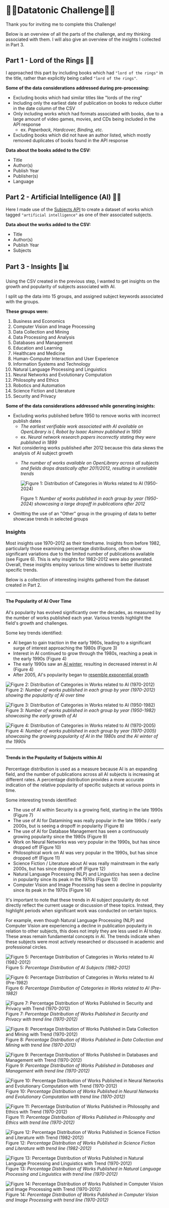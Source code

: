 # 🔹🔷Datatonic Challenge🔷🔹
Thank you for inviting me to complete this Challenge! 

Below is an overview of all the parts of the challenge, and my thinking associated with them.
I will also give an overview of the insights I collected in Part 3.

## Part 1 - Lord of the Rings 💍🌋
I approached this part by including books which had `"lord of the rings"` in the title, rather than explicitly being called `"lord of the rings"`.

**Some of the data considerations addressed during pre-processing:**
- Excluding books which had similar titles like "lords of the ring"
- Including only the earliest date of publication on books to reduce clutter in the date column of the CSV
- Only including works which had formats associated with books, due to a large amount of video games, movies, and CDs being included in the API response
    - ex. *Paperback, Hardcover, Binding, etc.*
- Excluding books which did not have an author listed, which mostly removed duplicates of books found in the API response

**Data about the books added to the CSV:**
- Title
- Author(s)
- Publish Year
- Publisher(s)
- Language

## Part 2 - Artificial Intelligence (AI) 🤖🧠
Here I made use of the [Subjects API](https://openlibrary.org/dev/docs/api/subjects) to create a dataset of works which tagged `"artificial intelligence"` as one of their associated subjects.

**Data about the works added to the CSV:**
- Title
- Author(s)
- Publish Year
- Subjects

## Part 3 - Insights 🧮📊
Using the CSV created in the previous step, I wanted to get insights on the growth and popularity of subjects associated with AI. 

I split up the data into 15 groups, and assigned subject keywords associated with the groups. 

**These groups were:**
1. Business and Economics
2. Computer Vision and Image Processing
3. Data Collection and Mining
4. Data Processing and Analysis
5. Databases and Management
6. Education and Learning
7. Healthcare and Medicine
8. Human-Computer Interaction and User Experience
9. Information Systems and Technology
10. Natural Language Processing and Linguistics
11. Neural Networks and Evolutionary Computation
12. Philosophy and Ethics
13. Robotics and Automation
14. Science Fiction and Literature
15. Security and Privacy

**Some of the data considerations addressed while generating insights:**
- Excluding works published before 1950 to remove works with incorrect publish dates
  - *The earliest verifiable work associated with AI available on OpenLibrary is I, Robot by Isaac Asimov published in 1950*
  - ex. *Neural network research papers incorrectly stating they were published in 1899*
- Not considering works published after 2012 because this data skews the analysis of AI subject growth
  - *The number of works available on OpenLibrary across all subjects and fields drops drastically after 2011/2012, resulting in unreliable trends*
    
    ![Figure 1: Distribution of Categories in Works related to AI (1950-2024)](part3/charts/count_area_chart/count_area_chart_1950_2024.png)

    Figure 1: *Number of works published in each group by year (1950-2024) showcasing a large dropoff in publications after 2012*
- Omitting the use of an "Other" group in the grouping of data to better showcase trends in selected groups

### Insights
Most insights use 1970–2012 as their timeframe. Insights from before 1982, particularly those examining percentage distributions, often show significant variations due to the limited number of publications available (see Figure 6). This is why insights for 1982–2012 were also generated. Overall, these insights employ various time windows to better illustrate specific trends.

Below is a collection of interesting insights gathered from the dataset created in Part 2.

---

#### The Popularity of AI Over Time

AI's popularity has evolved significantly over the decades, as measured by the number of works published each year. Various trends highlight the field's growth and challenges.

Some key trends identified:

- AI began to gain traction in the early 1960s, leading to a significant surge of interest approaching the 1980s (Figure 3)
- Interest in AI continued to grow through the 1980s, reaching a peak in the early 1990s (Figure 4)
- The early 1990s saw an [AI winter](https://en.wikipedia.org/wiki/AI_winter#The_setbacks_of_the_late_1980s_and_early_1990s), resulting in decreased interest in AI (Figure 4)
- After 2005, AI's popularity began to [resemble exponential growth](https://www.reddit.com/r/singularity/comments/xwdzr5/the_number_of_ai_papers_on_arxiv_per_month_grows/)

![Figure 2: Distribution of Categories in Works related to AI (1970-2012)](part3/charts/count_area_chart/count_area_chart_1970_2012.png)
Figure 2: *Number of works published in each group by year (1970-2012) showing the popularity of AI over time*

![Figure 3: Distribution of Categories in Works related to AI (1950-1982)](part3/charts/count_area_chart/count_area_chart_1950_1982.png)
Figure 3: *Number of works published in each group by year (1950-1982) showcasing the early growth of AI*

![Figure 4: Distribution of Categories in Works related to AI (1970-2005)](part3/charts/count_area_chart/count_area_chart_1970_2005.png)
Figure 4: *Number of works published in each group by year (1970-2005) showcasing the growing popularity of AI in the 1980s and the AI winter of the 1990s*

---

#### Trends in the Popularity of Subjects within AI
Percentage distribution is used as a measure because AI is an expanding field, and the number of publications across all AI subjects is increasing at different rates. 
A percentage distribution provides a more accurate indication of the relative popularity of specific subjects at various points in time.

Some interesting trends identified:
- The use of AI within Security is a growing field, starting in the late 1990s (Figure 7)
- The use of AI for Datamining was really popular in the late 1990s / early 2000s, but is seeing a dropoff in popularity (Figure 8)
- The use of AI for Database Management has seen a continuously growing popularity since the 1980s (Figure 9)
- Work on Neural Networks was very popular in the 1990s, but has since dropped off (Figure 10)
- Philosophical work on AI was very popular in the 1990s, but has since dropped off (Figure 11)
- Science Fiction / Literature about AI was really mainstream in the early 2000s, but has since dropped off (Figure 12)
- Natural Language Processing (NLP) and Linguistics has seen a decline in popularity since its peak in the 1970s (Figure 13)
- Computer Vision and Image Processing has seen a decline in popularity since its peak in the 1970s (Figure 14)

It's important to note that these trends in AI subject popularity do not directly reflect the current usage or discussion of these topics. Instead, they highlight periods when significant work was conducted on certain topics. 

For example, even though Natural Language Processing (NLP) and Computer Vision are experiencing a decline in publication popularity in relation to other subjects, this does not imply they are less used in AI today. 
These areas remain fundamental concepts in AI. The trends indicate when these subjects were most actively researched or discussed in academic and professional circles.

![Figure 5: Percentage Distribution of Categories in Works related to AI (1982-2012)](part3/charts/percentage_area_chart/percentage_area_chart_1982_2012.png)
Figure 5: *Percentage Distribution of AI Subjects (1982-2012)*

![Figure 6: Percentage Distribution of Categories in Works related to AI (Pre-1982)](part3/charts/percentage_area_chart/percentage_area_chart_1950_1982.png)
Figure 6: *Percentage Distribution of Categories in Works related to AI (Pre-1982)*

![Figure 7: Percentage Distribution of Works Published in Security and Privacy with Trend (1970-2012)](part3/charts/trends/security_and_privacy/trend_line_chart_security_and_privacy_1970_2012.png)
Figure 7: *Percentage Distribution of Works Published in Security and Privacy with trend line (1970-2012)*

![Figure 8: Percentage Distribution of Works Published in Data Collection and Mining with Trend (1970-2012)](part3/charts/trends/data_collection_and_mining/trend_line_chart_data_collection_and_mining_1970_2012.png)
Figure 8: *Percentage Distribution of Works Published in Data Collection and Mining with trend line (1970-2012)*

![Figure 9: Percentage Distribution of Works Published in Databases and Management with Trend (1970-2012)](part3/charts/trends/databases_and_management/trend_line_chart_databases_and_management_1970_2012.png)
Figure 9: *Percentage Distribution of Works Published in Databases and Management with trend line (1970-2012)*

![Figure 10: Percentage Distribution of Works Published in Neural Networks and Evolutionary Computation with Trend (1970-2012)](part3/charts/trends/neural_networks_and_evolutionary_computation/trend_line_chart_neural_networks_and_evolutionary_computation_1970_2012.png)
Figure 10: *Percentage Distribution of Works Published in Neural Networks and Evolutionary Computation with trend line (1970-2012)*

![Figure 11: Percentage Distribution of Works Published in Philosophy and Ethics with Trend (1970-2012)](part3/charts/trends/philosophy_and_ethics/trend_line_chart_philosophy_and_ethics_1970_2012.png)
Figure 11: *Percentage Distribution of Works Published in Philosophy and Ethics with trend line (1970-2012)*

![Figure 12: Percentage Distribution of Works Published in Science Fiction and Literature with Trend (1982-2012)](part3/charts/trends/science_fiction_and_literature/trend_line_chart_science_fiction_and_literature_1982_2012.png)
Figure 12: *Percentage Distribution of Works Published in Science Fiction and Literature with trend line (1982-2012)*

![Figure 13: Percentage Distribution of Works Published in Natural Language Processing and Linguistics with Trend (1970-2012)](part3/charts/trends/natural_language_processing_and_linguistics/trend_line_chart_natural_language_processing_and_linguistics_1970_2012.png)
Figure 13: *Percentage Distribution of Works Published in Natural Language Processing and Linguistics with trend line (1970-2012)*

![Figure 14: Percentage Distribution of Works Published in Computer Vision and Image Processing with Trend (1970-2012)](part3/charts/trends/computer_vision_and_image_processing/trend_line_chart_computer_vision_and_image_processing_1970_2012.png)
Figure 14: *Percentage Distribution of Works Published in Computer Vision and Image Processing with trend line (1970-2012)*

